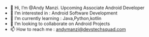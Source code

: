 - 👋 Hi, I’m @Andy Manzi.  Upcoming Associate Android Developer
- 👀 I’m interested in :  Android Software Development
- 🌱 I’m currently learning  : Java,Python,kotlin
- 💞️ I’m looking to collaborate on  Android Projects
- 📫 How to reach me  :  andymanzi@devstechsquad.com

<!---
Manzi2019/Manzi2019 is a ✨ special ✨ repository because its `README.md` (this file) appears on your GitHub profile.
You can click the Preview link to take a look at your changes.
--->
